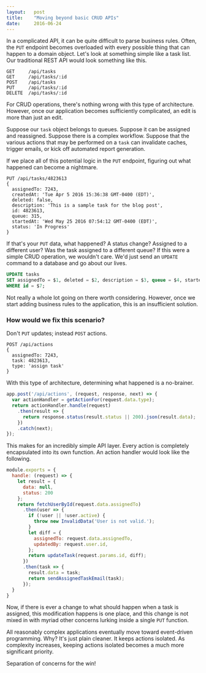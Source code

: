 ```yaml
---
layout:   post
title:    "Moving beyond basic CRUD APIs"
date:     2016-06-24
---
```


In a complicated API, it can be quite difficult to parse business rules. Often, the `PUT` endpoint becomes overloaded with every possible thing that can happen to a domain object. Let's look at something simple like a task list. Our traditional REST API would look something like this.

```
GET     /api/tasks
GET     /api/tasks/:id
POST    /api/tasks
PUT     /api/tasks/:id
DELETE  /api/tasks/:id
```

For CRUD operations, there's nothing wrong with this type of architecture. However, once our application becomes sufficiently complicated, an edit is more than just an edit.

Suppose our `task` object belongs to queues. Suppose it can be assigned and reassigned. Suppose there is a complex workflow. Suppose that the various actions that may be performed on a `task` can invalidate caches, trigger emails, or kick off automated report generation.

If we place all of this potential logic in the `PUT` endpoint, figuring out what happened can become a nightmare.

```
PUT /api/tasks/4823613
{
  assignedTo: 7243,
  createdAt: 'Tue Apr 5 2016 15:36:38 GMT-0400 (EDT)',
  deleted: false,
  description: 'This is a sample task for the blog post',
  id: 4823613,
  queue: 315,
  startedAt: 'Wed May 25 2016 07:54:12 GMT-0400 (EDT)',
  status: 'In Progress'
}
```

If that's your `PUT` data, what happened? A status change? Assigned to a different user? Was the task assigned to a different queue? If this were a simple CRUD operation, we wouldn't care. We'd just send an `UPDATE` command to a database and go about our lives.

```sql
UPDATE tasks
SET assignedTo = $1, deleted = $2, description = $3, queue = $4, startedAt = $5, status = $6
WHERE id = $7;
```

Not really a whole lot going on there worth considering. However, once we start adding business rules to the application, this is an insufficient solution.

### How would we fix this scenario?

Don't `PUT` updates; instead `POST` actions.

```
POST /api/actions
{
  assignedTo: 7243,
  task: 4823613,
  type: 'assign task'
}
```

With this type of architecture, determining what happened is a no-brainer.

```js
app.post('/api/actions', (request, response, next) => {
  var actionHandler = getActionFor(request.data.type);
  return actionHandler.handle(request)
    .then(result => {
      return response.status(result.status || 200).json(result.data);
    })
    .catch(next);
});
```

This makes for an incredibly simple API layer. Every action is completely encapsulated into its own function. An action handler would look like the following.

```js
module.exports = {
  handle: (request) => {
    let result = {
      data: null,
      status: 200
    };
    return fetchUserById(request.data.assignedTo)
      .then(user => {
        if (!user || !user.active) {
          throw new InvalidData('User is not valid.');
        }
        let diff = {
          assignedTo: request.data.assignedTo,
          updatedBy: request.user.id,
        };
        return updateTask(request.params.id, diff);
      })
      .then(task => {
        result.data = task;
        return sendAssignedTaskEmail(task);
      });
  }
}
```

Now, if there is ever a change to what should happen when a task is assigned, this modification happens is one place, and this change is not mixed in with myriad other concerns lurking inside a single `PUT` function.

All reasonably complex applications eventually move toward event-driven programming. Why? It's just plain cleaner. It keeps actions isolated. As complexity increases, keeping actions isolated becomes a much more significant priority.

Separation of concerns for the win!
